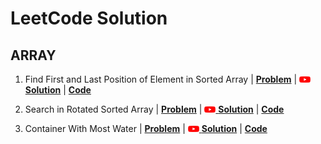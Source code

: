 # LeetCode Solution

## ARRAY

1. Find First and Last Position of Element in Sorted Array  | [**Problem**](https://leetcode.com/problems/find-first-and-last-position-of-element-in-sorted-array/) | [<img src="Images/Youtube_logo.png" width="18" height="10"> **Solution**](https://www.youtube.com/watch?v=V74aDHy0uDg) | [**Code**](https://github.com/vergebit/LeetCode/blob/main/Array/find_first_and_last_position_of_element_in_sorted_array.cpp)

2. Search in Rotated Sorted Array | [**Problem**](https://leetcode.com/problems/search-in-rotated-sorted-array/) | [<img src="Images/Youtube_logo.png" width="18" height="10"> **Solution**]() | [**Code**]()

3. Container With Most Water | [**Problem**](https://leetcode.com/problems/container-with-most-water/) | [<img src="Images/Youtube_logo.png" width="18" height="10"> **Solution**](https://www.youtube.com/watch?v=k6UizQ89DDA) | [**Code**](https://github.com/vergebit/LeetCode/blob/main/Array/container_with_most_water.cpp)